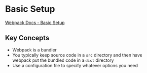 # Basic Setup

[Webpack Docs - Basic Setup](https://webpack.js.org/guides/getting-started/)

## Key Concepts

- Webpack is a bundler
- You typically keep source code in a `src` directory and then have webpack put the bundled code in a `dist` directory
- Use a configuration file to specify whatever options you need
